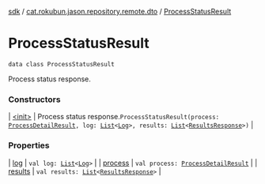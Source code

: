 [sdk](../../index.md) / [cat.rokubun.jason.repository.remote.dto](../index.md) / [ProcessStatusResult](./index.md)

# ProcessStatusResult

`data class ProcessStatusResult`

Process status response.

### Constructors

| [&lt;init&gt;](-init-.md) | Process status response.`ProcessStatusResult(process: `[`ProcessDetailResult`](../-process-detail-result/index.md)`, log: `[`List`](https://kotlinlang.org/api/latest/jvm/stdlib/kotlin.collections/-list/index.html)`<`[`Log`](../-log/index.md)`>, results: `[`List`](https://kotlinlang.org/api/latest/jvm/stdlib/kotlin.collections/-list/index.html)`<`[`ResultsResponse`](../-results-response/index.md)`>)` |

### Properties

| [log](log.md) | `val log: `[`List`](https://kotlinlang.org/api/latest/jvm/stdlib/kotlin.collections/-list/index.html)`<`[`Log`](../-log/index.md)`>` |
| [process](process.md) | `val process: `[`ProcessDetailResult`](../-process-detail-result/index.md) |
| [results](results.md) | `val results: `[`List`](https://kotlinlang.org/api/latest/jvm/stdlib/kotlin.collections/-list/index.html)`<`[`ResultsResponse`](../-results-response/index.md)`>` |

